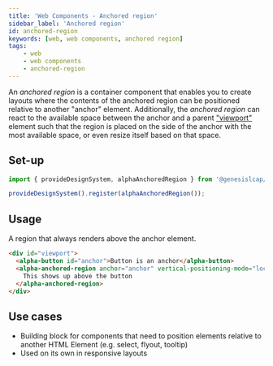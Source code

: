 ```yaml
---
title: 'Web Components - Anchored region'
sidebar_label: 'Anchored region'
id: anchored-region
keywords: [web, web components, anchored region]
tags:
    - web
    - web components
    - anchored-region
---
```


An _anchored region_ is a container component that enables you to create layouts where the contents of the anchored region can be positioned relative to another "anchor" element. Additionally, the _anchored region_ can react to the available space between the anchor and a parent ["viewport"](https://developer.mozilla.org/en-US/docs/Glossary/viewport) element such that the region is placed on the side of the anchor with the most available space, or even resize itself based on that space.

## Set-up

```ts
import { provideDesignSystem, alphaAnchoredRegion } from '@genesislcap/alpha-design-system';

provideDesignSystem().register(alphaAnchoredRegion());
```

## Usage

A region that always renders above the anchor element.

```html live
<div id="viewport">
  <alpha-button id="anchor">Button is an anchor</alpha-button>
  <alpha-anchored-region anchor="anchor" vertical-positioning-mode="locktodefault" vertical-default-position="top">
    This shows up above the button
  </alpha-anchored-region>
</div>
```

## Use cases

* Building block for components that need to position elements relative to another HTML Element (e.g. select, flyout, tooltip)
* Used on its own in responsive layouts

